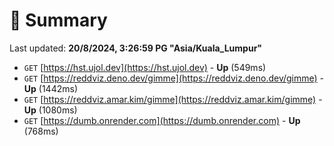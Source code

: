 # 📖 Summary
Last updated: **20/8/2024, 3:26:59 PG "Asia/Kuala_Lumpur"**

- `GET` [https://hst.ujol.dev](https://hst.ujol.dev) - **Up** (549ms)
- `GET` [https://reddviz.deno.dev/gimme](https://reddviz.deno.dev/gimme) - **Up** (1442ms)
- `GET` [https://reddviz.amar.kim/gimme](https://reddviz.amar.kim/gimme) - **Up** (1080ms)
- `GET` [https://dumb.onrender.com](https://dumb.onrender.com) - **Up** (768ms)
